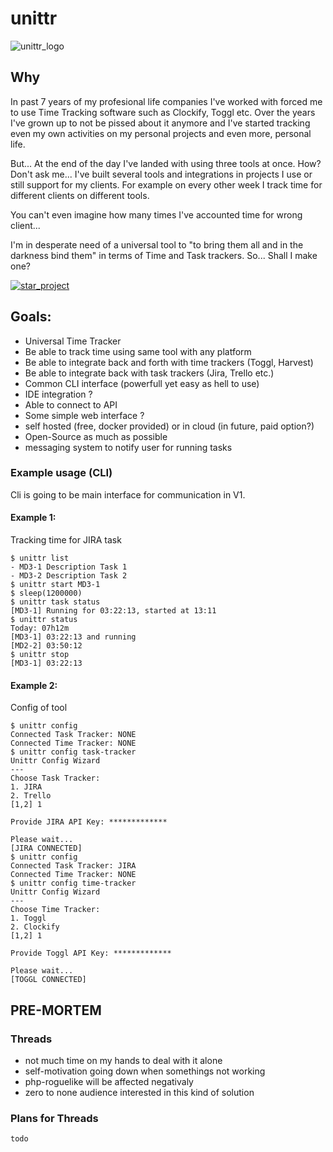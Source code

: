 # unittr

![unittr_logo](https://user-images.githubusercontent.com/1628839/149616114-012681cf-4df3-4223-be03-e41ed0b95335.png)

## Why

In past 7 years of my profesional life companies I've worked with forced me to use Time Tracking software
such as Clockify, Toggl etc. Over the years I've grown up to not be pissed about it anymore and I've started
tracking even my own activities on my personal projects and even more, personal life.

But... At the end of the day I've landed with using three tools at once. How? Don't ask me... I've built several tools and integrations 
in projects I use or still support for my clients. For example on every other week I track time for different clients on different tools.

You can't even imagine how many times I've accounted time for wrong client...

I'm in desperate need of a universal tool to "to bring them all and in the darkness bind them" in terms of Time and Task trackers.
So... Shall I make one?

[![star_project](https://img.shields.io/github/stars/sebastianluczak/unittr?label=Star%20this%20project&style=for-the-badge)](https://github.com/sebastianluczak/unittr)

## Goals:
- Universal Time Tracker
- Be able to track time using same tool with any platform
- Be able to integrate back and forth with time trackers (Toggl, Harvest)
- Be able to integrate back with task trackers (Jira, Trello etc.)
- Common CLI interface (powerfull yet easy as hell to use)
- IDE integration ?
- Able to connect to API
- Some simple web interface ?
- self hosted (free, docker provided) or in cloud (in future, paid option?)
- Open-Source as much as possible
- messaging system to notify user for running tasks

### Example usage (CLI)

Cli is going to be main interface for communication in V1.

#### Example 1:

Tracking time for JIRA task 

```
$ unittr list
- MD3-1 Description Task 1
- MD3-2 Description Task 2
$ unittr start MD3-1
$ sleep(1200000)
$ unittr task status
[MD3-1] Running for 03:22:13, started at 13:11
$ unittr status
Today: 07h12m
[MD3-1] 03:22:13 and running
[MD2-2] 03:50:12
$ unittr stop
[MD3-1] 03:22:13
```

#### Example 2:

Config of tool

```
$ unittr config
Connected Task Tracker: NONE
Connected Time Tracker: NONE
$ unittr config task-tracker
Unittr Config Wizard
--- 
Choose Task Tracker:
1. JIRA
2. Trello
[1,2] 1

Provide JIRA API Key: *************

Please wait...
[JIRA CONNECTED]
$ unittr config
Connected Task Tracker: JIRA
Connected Time Tracker: NONE
$ unittr config time-tracker
Unittr Config Wizard
--- 
Choose Time Tracker:
1. Toggl
2. Clockify
[1,2] 1

Provide Toggl API Key: *************

Please wait...
[TOGGL CONNECTED]
```

## PRE-MORTEM

### Threads
- not much time on my hands to deal with it alone
- self-motivation going down when somethings not working
- php-roguelike will be affected negativaly
- zero to none audience interested in this kind of solution

### Plans for Threads

```
todo
```
